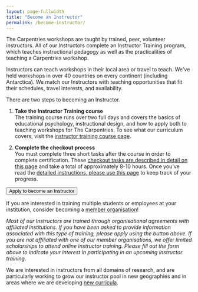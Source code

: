 ```yaml
---
layout: page-fullwidth
title: "Become an Instructor"
permalink: /become-instructor/
---
```


The Carpentries workshops are taught by trained, peer, volunteer 
instructors. All of our Instructors complete an Instructor 
Training program, which teaches instructional pedagogy as well as the 
practicalities of teaching a Carpentries workshop.

Instructors can teach workshops in their local area or travel to
teach. We've held workshops in over 40 countries on every continent 
(including Antarctica). We match our Instructors with teaching 
opportunities that fit their schedules, travel interests, and 
availability.

There are two steps to becoming an Instructor.  

1. **Take the Instructor Training course**   
The training course runs over two full days and covers the basics of educational psychology, instructional design, and how to apply both to teaching workshops for The Carpentries. To see what our curriculum covers, visit the [instructor training course page](https://carpentries.github.io/instructor-training/).

2. **Complete the checkout process**  
You must complete three short tasks after the course in order to complete certification. These [checkout tasks are described in detail on this page](https://carpentries.github.io/instructor-training/checkout/) and take a total of approximately 8-10 hours. Once you've read the [detailed instructions, please use this page](https://carpentries.github.io/instructor-training/checkout/) to keep track of your progress.

<a href="https://amy.carpentries.org/forms/request_training/">
        <button class="btn">
            Apply to become an Instructor
        </button>
</a>
 
If you are interested in training multiple students or employees at your institution, consider becoming a [member organisation](https://carpentries.org/membership/)!

*Most of our Instructors are trained through organisational agreements with affiliated institutions. If you have been asked to provide information associated with this type of training, please apply using the button above. If you are not affiliated with one of our member organisations, we offer limited scholarships to attend online instructor training. Please fill out the form above to indicate your interest in participating in an upcoming instructor training.*

We are interested in instructors from all domains of research, and are particularly
working to grow our instructor pool in new geographies and in areas where we are developing [new curricula](http://www.datacarpentry.org/lessons/#workshop-materials-under-development-or-consideration).
